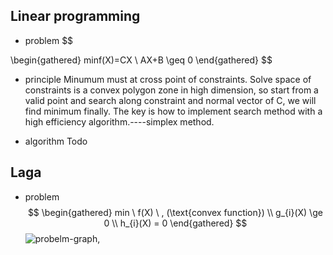 ## Linear programming
- problem
$$

\begin{gathered}
minf(X)=CX \\
AX+B \geq 0
\end{gathered}
$$

- principle
Minumum must at cross point of constraints. Solve space of constraints is a convex polygon zone in high dimension, so start from a valid point and search along constraint and normal vector of C, we will find minimum finally.
The key is how to implement search method with a high efficiency algorithm.----simplex method.

- algorithm
Todo

## Laga
- problem
$$
\begin{gathered}
min \ f(X) \  , (\text{convex function}) 
\\
g_{i}(X) \ge 0
\\
h_{i}(X) = 0
\end{gathered}
$$
![probelm-graph,](../Imgs/nolinear-programming/contraint-programming-graph.png,)